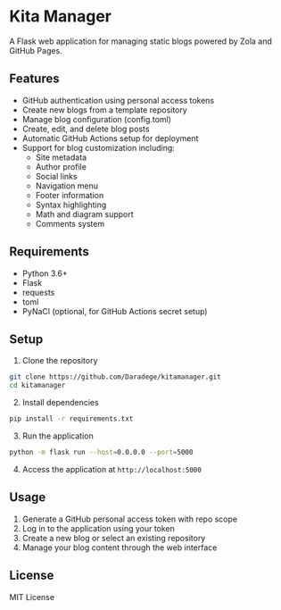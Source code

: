
# Kita Manager

A Flask web application for managing static blogs powered by Zola and GitHub Pages.

## Features

- GitHub authentication using personal access tokens
- Create new blogs from a template repository
- Manage blog configuration (config.toml)
- Create, edit, and delete blog posts
- Automatic GitHub Actions setup for deployment
- Support for blog customization including:
  - Site metadata
  - Author profile
  - Social links
  - Navigation menu
  - Footer information
  - Syntax highlighting
  - Math and diagram support
  - Comments system

## Requirements

- Python 3.6+
- Flask
- requests
- toml
- PyNaCl (optional, for GitHub Actions secret setup)

## Setup

1. Clone the repository
```bash
git clone https://github.com/Daradege/kitamanager.git
cd kitamanager
```

2. Install dependencies
```bash
pip install -r requirements.txt
```

3. Run the application
```bash
python -m flask run --host=0.0.0.0 --port=5000
```

4. Access the application at `http://localhost:5000`

## Usage

1. Generate a GitHub personal access token with repo scope
2. Log in to the application using your token
3. Create a new blog or select an existing repository
4. Manage your blog content through the web interface

## License

MIT License
